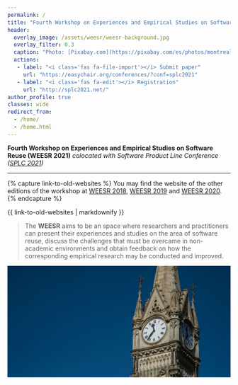 ```yaml
---
permalink: /
title: "Fourth Workshop on Experiences and Empirical Studies on Software Reuse (WEESR 2021)"
header:
  overlay_image: /assets/weesr/weesr-background.jpg
  overlay_filter: 0.3
  caption: "Photo: [Pixabay.com](https://pixabay.com/es/photos/montreal-turismo-biosfera-museo-1886398/)"
  actions:
   - label: "<i class='fas fa-file-import'></i> Submit paper"
     url: "https://easychair.org/conferences/?conf=splc2021"
   - label: "<i class='fas fa-edit'></i> Registration"
     url: "http://splc2021.net/"
author_profile: true
classes: wide
redirect_from: 
  - /home/
  - /home.html
---
```

 
**Fourth Workshop on Experiences and Empirical Studies on Software Reuse (WEESR 2021)**
*colocated with Software Product Line Conference ([SPLC 2021](https://splc2021.net/))*

---

{% capture link-to-old-websites %}
You may find the website of the other editions of the workshop at [WEESR 2018](https://sites.google.com/view/weesr2018/index), [WEESR 2019](https://weesr.github.io/2019/) and [WEESR 2020](https://weesr.github.io/2020/).
{% endcapture %}
<div class="notice--success">{{ link-to-old-websites | markdownify }}</div>

> The **WEESR** aims to be an space where researchers and practitioners can present their experiences and studies on the area of software reuse, discuss the challenges that must be overcame in non-academic environments and obtain feedback on how the corresponding empirical research may be conducted and improved.


![This year, WEESR will be online](assets/weesr/weesr-background.jpg "This year, WEESR will be online")

